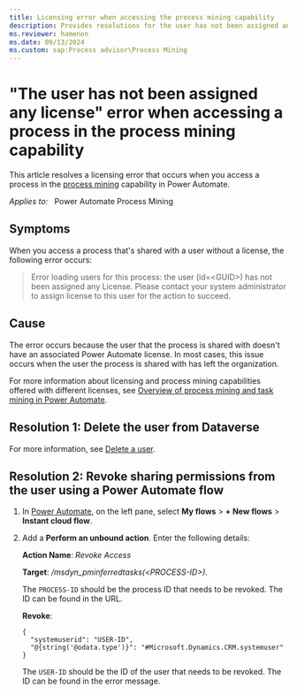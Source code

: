 ```yaml
---
title: Licensing error when accessing the process mining capability
description: Provides resolutions for the user has not been assigned any license error that occurs when accessing a process in Power Automate.
ms.reviewer: hamenon
ms.date: 09/13/2024
ms.custom: sap:Process advisor\Process Mining
---
```

# "The user has not been assigned any license" error when accessing a process in the process mining capability

This article resolves a licensing error that occurs when you access a process in the [process mining](/power-automate/process-mining-overview) capability in Power Automate.

_Applies to:_ &nbsp; Power Automate Process Mining

## Symptoms

When you access a process that's shared with a user without a license, the following error occurs:

> Error loading users for this process: the user (id=\<GUID>) has not been assigned any License. Please contact your system administrator to assign license to this user for the action to succeed.

## Cause

The error occurs because the user that the process is shared with doesn't have an associated Power Automate license. In most cases, this issue occurs when the user the process is shared with has left the organization.

For more information about licensing and process mining capabilities offered with different licenses, see [Overview of process mining and task mining in Power Automate](/power-automate/process-advisor-overview#licensing).

## Resolution 1: Delete the user from Dataverse

For more information, see [Delete a user](/power-apps/developer/data-platform/user-team-entities#delete-a-user).

## Resolution 2: Revoke sharing permissions from the user using a Power Automate flow

1. In [Power Automate](https://make.powerautomate.com/), on the left pane, select **My flows** > **+ New flows** > **Instant cloud flow**.

2. Add a **Perform an unbound action**. Enter the following details:

    **Action Name**: *Revoke Access*

    **Target**: */msdyn_pminferredtasks(\<PROCESS-ID>)*.

    The `PROCESS-ID` should be the process ID that needs to be revoked. The ID can be found in the URL.

    **Revoke**:

    ```http
    {
      "systemuserid": "USER-ID",
      "@{string('@odata.type')}": "#Microsoft.Dynamics.CRM.systemuser"
    }
    ```

    The `USER-ID` should be the ID of the user that needs to be revoked. The ID can be found in the error message.
